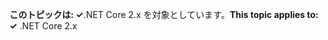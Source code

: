<span data-ttu-id="2fec0-101">**このトピックは: ✓**.NET Core 2.x を対象としています。</span><span class="sxs-lookup"><span data-stu-id="2fec0-101">**This topic applies to: ✓** .NET Core 2.x</span></span>
